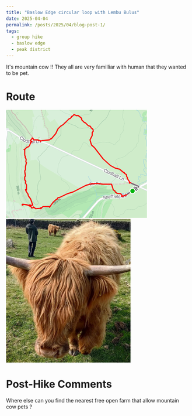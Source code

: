 ```yaml
---
title: "Baslow Edge circular loop with Lembu Bulus"
date: 2025-04-04
permalink: /posts/2025/04/blog-post-1/
tags:
  - group hike
  - baslow edge
  - peak district
---
```


It's mountain cow !! They all are very familliar with human that they wanted to be pet.

Route
======
<img src="/images/baslow.png">

<img src="/images/cow.png">

Post-Hike Comments
======
Where else can you find the nearest free open farm that allow mountain cow pets ?